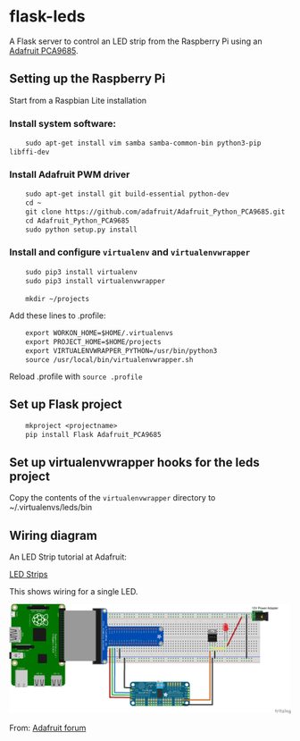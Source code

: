 # flask-leds

A Flask server to control an LED strip from the Raspberry Pi using an [Adafruit PCA9685](https://www.adafruit.com/product/815).

## Setting up the Raspberry Pi

Start from a Raspbian Lite installation

### Install system software:

        sudo apt-get install vim samba samba-common-bin python3-pip libffi-dev
	
### Install Adafruit PWM driver

        sudo apt-get install git build-essential python-dev
        cd ~
        git clone https://github.com/adafruit/Adafruit_Python_PCA9685.git
        cd Adafruit_Python_PCA9685
        sudo python setup.py install
    
### Install and configure `virtualenv` and `virtualenvwrapper`

        sudo pip3 install virtualenv
        sudo pip3 install virtualenvwrapper
        
        mkdir ~/projects
        
Add these lines to .profile:

        export WORKON_HOME=$HOME/.virtualenvs
        export PROJECT_HOME=$HOME/projects
        export VIRTUALENVWRAPPER_PYTHON=/usr/bin/python3
        source /usr/local/bin/virtualenvwrapper.sh

Reload .profile with `source .profile`        

## Set up Flask project

        mkproject <projectname>
        pip install Flask Adafruit_PCA9685


## Set up virtualenvwrapper hooks for the leds project

Copy the contents of the `virtualenvwrapper` directory to ~/.virtualenvs/leds/bin

## Wiring diagram

An LED Strip tutorial at Adafruit:

[LED Strips](https://learn.adafruit.com/rgb-led-strips)

This shows wiring for a single LED.

![Wiring Diagram](documentation/WiringDiagram.jpg)

From: [Adafruit forum](https://forums.adafruit.com/viewtopic.php?f=19&t=92144&p=466769&hilit=Pca9685#p466769)